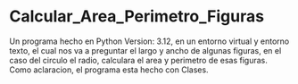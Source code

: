 # Calcular_Area_Perimetro_Figuras
Un programa hecho en Python Version: 3.12, en un entorno virtual y entorno texto, el cual nos va a preguntar el largo y ancho de algunas figuras, en el caso del circulo el radio, calculara el area y perimetro de esas figuras. Como aclaracion, el programa esta hecho con Clases.
